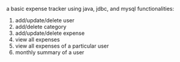a basic expense tracker using java, jdbc, and mysql 
functionalities:
1. add/update/delete user
2. add/delete category
3. add/update/delete expense
4. view all expenses
5. view all expenses of a particular user
6. monthly summary of a user

